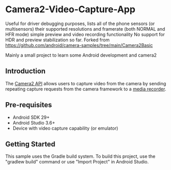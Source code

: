 # Camera2-Video-Capture-App

Useful for driver debugging purposes,
lists all of the phone sensors (or multisensors)
their supported resolutions and
framerate (both NORMAL and HFR mode)
simple preview and video recording functionality
No support for HDR and preview stabilization so far.
Forked from 
https://github.com/android/camera-samples/tree/main/Camera2Basic

Mainly a small project to learn some Android development and camera2


Introduction
------------

The [Camera2 API][1] allows users to capture video from the camera by
sending repeating capture requests from the camera framework to a
[media recorder][2].


[1]: https://developer.android.com/reference/android/hardware/camera2/package-summary.html
[2]: https://developer.android.com/reference/android/media/MediaRecorder

Pre-requisites
--------------

- Android SDK 29+
- Android Studio 3.6+
- Device with video capture capability (or emulator)

Getting Started
---------------

This sample uses the Gradle build system. To build this project, use the
"gradlew build" command or use "Import Project" in Android Studio.
